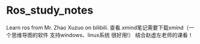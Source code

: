 # Ros_study_notes
Learn ros from Mr. Zhao Xuzuo on bilibili.
查看.xmind笔记需要下载xmind（一个思维导图的软件 支持windows、linux系统 很好用!）
结合赵虚左老师的课看！
